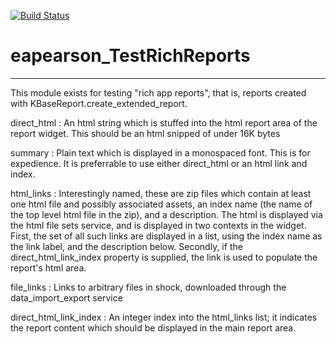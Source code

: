 [![Build Status](https://travis-ci.org/eapearson/eapearson_TestRichReports.svg?branch=master)](https://travis-ci.org/eapearson/eapearson_TestRichReports)

# eapearson_TestRichReports
---

This module exists for testing "rich app reports", that is, reports created with KBaseReport.create_extended_report.

direct_html
: An html string which is stuffed into the html report area of the report widget. This should be an html snipped of under 16K bytes

summary
: Plain text which is displayed in a monospaced font. This is for expedience. It is preferrable to use either direct_html or an html link and index.

html_links
: Interestingly named, these are zip files which contain at least one html file and possibly associated assets, an index name (the name of the top level html file in the zip), and a description. The html is displayed via the html file sets service, and is displayed in two contexts in the widget. First, the set of all such links are displayed in a list, using the index name as the link label, and the description below. Secondly, if the direct_html_link_index property is supplied, the link is used to populate the report's html area.


file_links
: Links to arbitrary files in shock, downloaded through the data_import_export service

direct_html_link_index
: An integer index into the html_links list; it indicates the report content which should be displayed in the main report area.

